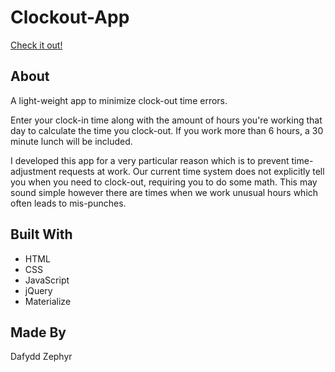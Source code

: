 # Clockout-App

[Check it out!](https://helloimdavidhaha.github.io/Clockout-App/)

## About

A light-weight app to minimize clock-out time errors.

Enter your clock-in time along with the amount of hours you're working that day to calculate the time you clock-out. If you work more than 6 hours, a 30
minute lunch will be included.

I developed this app for a very particular reason which is to prevent time-adjustment requests at work. Our current time system does not explicitly tell you when you need to clock-out, requiring you to do some math. This may sound simple however there are times when we work unusual hours which often leads to mis-punches.

## Built With

* HTML
* CSS
* JavaScript
* jQuery
* Materialize

## Made By
Dafydd Zephyr

